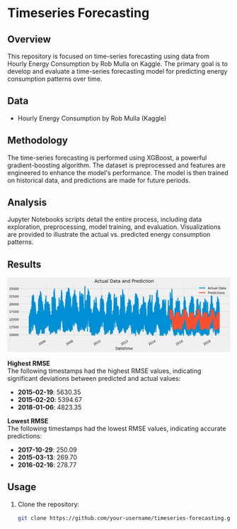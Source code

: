# Timeseries Forecasting

## Overview

This repository is focused on time-series forecasting using data from Hourly Energy Consumption by Rob Mulla on Kaggle. The primary goal is to develop and evaluate a time-series forecasting model for predicting energy consumption patterns over time.

## Data

- Hourly Energy Consumption by Rob Mulla (Kaggle)

## Methodology

The time-series forecasting is performed using XGBoost, a powerful gradient-boosting algorithm. The dataset is preprocessed and features are engineered to enhance the model's performance. The model is then trained on historical data, and predictions are made for future periods.

## Analysis

Jupyter Notebooks scripts detail the entire process, including data exploration, preprocessing, model training, and evaluation. Visualizations are provided to illustrate the actual vs. predicted energy consumption patterns.

## Results

![Plot Model](./output.png) 

**Highest RMSE**  
The following timestamps had the highest RMSE values, indicating significant deviations between predicted and actual values:
  - **2015-02-19**: 5630.35
  - **2015-02-20**: 5394.67
  - **2018-01-06**: 4823.35

**Lowest RMSE**  
The following timestamps had the lowest RMSE values, indicating accurate predictions:
- **2017-10-29**: 250.09
- **2015-03-13**: 269.70
- **2016-02-16**: 278.77


## Usage

1. Clone the repository:

   ```bash
   git clone https://github.com/your-username/timeseries-forecasting.git
